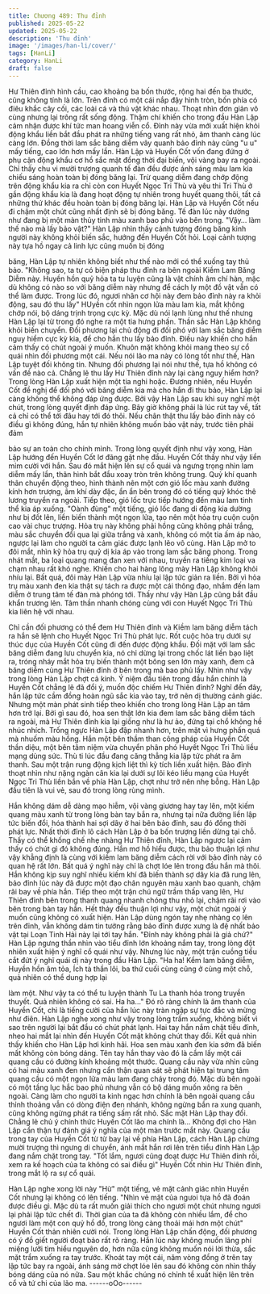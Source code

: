 ```yaml
---
title: Chương 489: Thu đỉnh
published: 2025-05-22
updated: 2025-05-22
description: 'Thu đỉnh'
image: '/images/han-li/cover/'
tags: [HanLi]
category: HanLi
draft: false
---
```


Hư Thiên đỉnh hình cầu, cao khoảng ba bốn thước, rộng hai đến
ba thước, cũng không tính là lớn.
Trên đỉnh có một cái nắp đậy hình tròn, bốn phía có điêu khắc cây
cối, các loài cá và thú vật khác nhau. Thoạt nhìn đơn giản vô
cùng nhưng lại trông rất sống động. Thậm chí khiến cho trong đầu
Hàn Lập cảm nhận được khí tức man hoang viễn cổ.
Đỉnh này vừa mới xuất hiện khỏi động khẩu liền bắt đầu phát ra
những tiếng vang rất nhỏ, âm thanh càng lúc càng lớn. Đồng thời
lam sắc băng diễm vây quanh bảo đỉnh này cũng "u u" mấy tiếng,
cao lớn hơn mấy lần.
Hàn Lập và Huyền Cốt vốn đang đứng ở phụ cận động khẩu cơ
hồ sắc mặt đồng thời đại biến, vội vàng bay ra ngoài.
Chỉ thấy chu vi mười trượng quanh tế đàn đều được ánh sáng
màu lam kia chiếu sáng hoàn toàn bị đóng băng lại.
Trừ quang diễm đang chớp động trên động khẩu kia ra chỉ còn
con Huyết Ngọc Tri Thù và yêu thi Tri Thù ở gần động khẩu kia là
đang hoạt động tự nhiên trong huyết quang thôi, tất cả những thứ
khác đều hoàn toàn bị đóng băng lại. Hàn Lập và Huyền Cốt nếu
đi chậm một chút cũng nhất định sẽ bị đóng băng.
Tế đàn lúc này dường như đang bị một màn thủy tinh màu xanh
bao phủ vào bên trong.
"Vậy… làm thế nào mà lấy bảo vật?" Hàn Lập nhìn thấy cảnh
tượng đóng băng kinh người này không khỏi biến sắc, hướng đến
Huyền Cốt hỏi.
Loại cảnh tượng này tựa hồ ngay cả linh lực cũng muốn bị đóng

băng, Hàn Lập tự nhiên không biết như thế nào mới có thể xuống
tay thủ bảo.
"Không sao, ta tự có biện pháp thu đỉnh ra bên ngoài Kiềm Lam
Băng Diễm này. Huyền hồn quỷ hỏa ta tu luyện cũng là vật chính
âm chí hàn, mặc dù không có nào so với băng diễm này nhưng để
cách ly một đồ vật vẫn có thể làm được. Trong lúc đó, ngươi nhân
cơ hội này đem bảo đỉnh này ra khỏi động, sau đó thu lấy" HUyền
cốt nhìn ngọn lửa màu lam kia, mắt không chớp nói, bộ dáng trịnh
trọng cực kỳ.
Mặc dù nói lạnh lùng như thế nhưng Hàn Lập lại từ trong đó nghe
ra một tia hưng phấn.
Thần sắc Hàn Lập không khỏi biến chuyển.
Đối phương lại chủ động đi đối phó với lam sắc băng diễm nguy
hiểm cực kỳ kia, để cho hắn thu lấy bảo đỉnh. Điều này khiến cho
hắn cảm thấy có chút ngoài ý muốn. Khuôn mặt không khỏi mang
theo sự cổ quái nhìn đối phương một cái.
Nếu nói lão ma này có lòng tốt như thế, Hàn Lập tuyệt đối không
tin.
Nhưng đối phương lại nói như thế, tựa hồ không có vấn đề nào
cả.
Chẳng lẽ thu lấy Hư Thiên đỉnh này lại càng nguy hiểm hơn?
Trong lòng Hàn Lập xuất hiện một tia nghi hoặc.
Đương nhiên, nếu Huyền Cốt đề nghị để đối phó với băng diễm
kia mà cho hắn đi thu bảo, Hàn Lập lại càng không thể không đáp
ứng được.
Bởi vậy Hàn Lập sau khi suy nghĩ một chút, trong lòng quyết định
đáp ứng.
Bây giờ không phải là lúc rút tay về, tất cả chỉ có thể tới đâu hay
tới đó thôi. Nếu chân thật thu lấy bảo đỉnh này có điều gì không
đúng, hắn tự nhiên không muốn bảo vật này, trước tiên phải đảm

bảo sự an toàn cho chính mình.
Trong lòng quyết định như vậy xong, Hàn Lập hướng đến Huyền
Cốt lơ đãng gật nhẹ đầu.
Huyền Cốt thấy như vậy liền mỉm cười với hắn. Sau đó mắt hiện
lên sự cổ quái và ngưng trọng nhìn lam diễm mấy lần, thân hình
bắt đầu xoay tròn trên không trung.
Quỷ khí quanh thân chuyển động theo, hình thành nên một cơn
gió lốc màu xanh đường kính hơn trượng, âm khí dày đặc, ẩn ẩn
bên trong đó có tiếng quỷ khóc thê lương truyền ra ngoài.
Tiếp theo, gió lốc trực tiếp hướng đến màu lam tinh thể kia áp
xuống.
"Oành đùng" một tiếng, gió lốc đang di động kia dường như bị đốt
lên, liền biến thành một ngọn lửa, tạo nên một hỏa trụ cuộn cuộn
cao vài chục trượng.
Hỏa trụ này không phải hồng cũng không phải trắng, màu sắc
chuyển đổi qua lại giữa trắng và xanh, không có một tia ấm áp
nào, ngược lại làm cho người ta cảm giác được lạnh lẽo vô cùng.
Hàn Lập mở to đôi mắt, nhìn kỹ hỏa trụ quỷ dị kia áp vào trong
lam sắc băng phong.
Trong nhát mắt, ba loại quang mang đan xen với nhau, truyền ra
tiếng kim loại va chạm nhau rất khó nghe. Khiến cho hai hàng
lông mày Hàn Lập không khỏi nhíu lại.
Bất quá, đôi mày Hàn Lập vừa nhíu lại lập tức giản ra liền.
Bởi vì hỏa trụ màu xanh đen kia thật sự tách ra được một cái
thông đạo, nhắm đến lam diễm ở trung tâm tế đàn mà phóng tới.
Thấy như vậy Hàn Lập cũng bắt đầu khẩn trương lên. Tâm thần
nhanh chóng cùng với con Huyết Ngọc Tri Thù kia liên hệ với
nhau.

Chỉ cần đối phương có thể đem Hư Thiên đỉnh và Kiềm lam băng
diễm tách ra hắn sẽ lệnh cho Huyết Ngọc Tri Thù phát lực.
Rốt cuộc hỏa trụ dưới sự thúc dục của Huyền Cốt cũng đi đến
được động khẩu.
Đối mặt với lam sắc băng diễm đang lưu chuyển kia, nó chỉ dừng
lại trong chốc lát liền bạo liệt ra, tróng nháy mắt hỏa trụ biến thành
một bông sen lớn mày xanh, đem cả băng diễm cùng Hư Thiên
đỉnh ở bên trong mà bao phủ lấy.
Nhìn như vậy trong lòng Hàn Lập chợt cả kinh.
Ý niệm đầu tiên trong đầu hắn chính là Huyền Cốt chẳng lẽ đã đổi
ý, muốn độc chiếm Hư Thiên đỉnh? Nghĩ đến đây, hắn lập tức
cầm đồng hoàn ngũ sắc kia vào tay, trở nên dị thường cảnh giác.
Nhưng một màn phát sinh tiếp theo khiến cho trong lòng Hàn Lập
an tâm hơn trở lại.
Bởi gì sau đó, hoa sen thật lớn kia đem lam sắc băng diễm tách
ra ngoài, mà Hư Thiên đỉnh kia lại giống như là hư ảo, đứng tại
chổ không hề nhúc nhích.
Trống ngực Hàn Lập đập nhanh hơn, trên mặt vì hưng phấn quá
mà nhuốm màu hồng.
Hắn một bên thầm than công pháp của Huyền Cốt thần diệu, một
bên tâm niệm vừa chuyển phân phó Huyết Ngọc Tri Thù liều
mạng dùng sức.
Thù ti lúc đầu đang căng thẳng kia lập tức phát ra âm thanh. Sau
một trận rung động kịch liệt thì kỳ tích liền xuất hiện.
Bảo đỉnh thoạt nhìn như nặng ngàn cân kia lại dưới sự lôi kéo liều
mạng của Huyết Ngọc Tri Thù liền bắn về phía Hàn Lập, chợt như
trở nên nhẹ bỗng.
Hàn Lập đầu tiên là vui vẻ, sau đó trong lòng rùng mình.

Hắn không dám dễ dàng mạo hiễm, vội vàng giương hay tay lên,
một kiếm quang màu xanh từ trong lòng bàn tay bắn ra, nhưng tại
nữa đường liền lập tức biến đổi, hóa thành hai sợi dây ở hai bên
bảo đỉnh, sau đó đồng thời phát lực.
Nhất thời đỉnh lô cách Hàn Lập ở ba bốn trượng liền dừng tại chỗ.
Thấy có thể khống chế nhẹ nhàng Hư Thiên đỉnh, Hàn Lập ngược
lại cảm thấy có chút gì đó không đúng.
Hắn mơ hồ hiểu được, thu bảo thuận lợi như vậy khẳng định là
cùng với kiềm lam băng diễm cách rời với bảo đỉnh này có quan
hệ rất lớn.
Bất quá ý nghĩ này chỉ là chợt lóe lên trong đầu hắn mà thôi.
Hắn không kịp suy nghĩ nhiều kiếm khí đã biến thành sợ dây kia
đã rung lên, bảo đỉnh lúc này đã được một đạo chân nguyên màu
xanh bao quanh, chậm rãi bay về phía hắn.
Tiếp theo một trận chú ngữ trầm thấp vang lên, Hư Thiên đỉnh
bên trong thanh quang nhanh chóng thu nhỏ lại, chậm rãi rơi vào
bên trong bàn tay hắn.
Hết thảy đều thuận lợi như vậy, một chút ngoài ý muốn cũng
không có xuất hiện.
Hàn Lập dùng ngón tay nhẹ nhàng cọ lên trên đỉnh, vẫn không
dám tin tưởng rằng bảo đỉnh được xưng là đệ nhất bảo vật tại
Loạn Tinh Hải này lại tới tay hắn.
"Đỉnh này không phải là giả chứ?" Hàn Lập ngưng thần nhìn vào
tiểu đỉnh lớn khoảng nắm tay, trong lòng đột nhiên xuất hiện ý
nghĩ cổ quái như vậy.
Nhưng lúc này, một trận cuồng tiếu cắt đứt ý nghĩ quái dị này
trong đầu Hàn Lập.
"Ha ha! Kềm lam băng diễm, Huyền hồn âm tỏa, Ích tà thần lôi, ba
thứ cuối cùng cũng ở cùng một chỗ, quả nhiên có thể dung hợp lại

làm một. Như vậy ta có thể tu luyện thành Tu La thanh hỏa trong
truyền thuyết. Quả nhiên không có sai. Ha ha…" Đó rõ ràng chính
là âm thanh của Huyền Cốt, chì là tiếng cười của hắn lúc này tràn
ngập sự tực đắc và mừng như điên.
Hàn Lập nghe xong như vậy trong lòng trầm xuống, không biết vì
sao trên người lại bắt đầu có chút phát lạnh.
Hai tay hắn nắm chặt tiểu đỉnh, nheo hai mắt lại nhìn đến Huyền
Cốt mặt không chút thay đổi.
Kết quả nhìn thấy khiến cho Hàn Lập hơi kinh hãi.
Hoa sen màu xanh đen kia sớm đã biến mất không còn bóng
dáng. Tên tay hắn thay vào đó là cầm lấy một cái quang cầu có
đường kính khoảng một thước.
Quang cầu này vừa nhìn cũng có hai màu xanh đen nhưng cẩn
thận quan sát sẽ phát hiện tại trung tâm quang cầu có một ngọn
lửa màu lam đang cháy trong đó. Mặc dù bên ngoài có một tầng
lục hắc bao phủ nhưng vẫn có bộ dáng muốn xông ra bên ngoài.
Càng làm cho người ta kinh ngạc hơn chính là bên ngoài quang
cầu thỉnh thoảng vẫn có dòng điện đen nhánh, không ngừng bắn
ra xung quanh, cũng không ngừng phát ra tiếng sấm rất nhỏ.
Sắc mặt Hàn Lập thay đổi.
Chẳng lẻ chủ ý chính thức Huyền Cốt lão ma chính là…
Không đợi cho Hàn Lập cẩn thận tự đánh giá ý nghĩa của một
màn trước mắt này. Quang cầu trong tay của Huyền Cốt từ từ bay
lại về phía Hàn Lập, cách Hàn Lập chừng mười trượng thì ngưng
di chuyển, ánh mắt hắn rơi lên trên tiểu đỉnh Hàn Lập đang nắm
chặt trong tay.
"Tốt lắm, ngươi cũng đoạt được Hư Thiên đỉnh rồi, xem ra kế
hoạch của ta không có sai điều gì" Huyền Cốt nhìn Hư Thiên đỉnh,
trong mắt lộ ra sự cổ quái.

Hàn Lập nghe xong lời này "Hừ" một tiếng, vẻ mặt cảnh giác nhìn
Huyền Cốt nhưng lại không có lên tiếng.
"Nhìn vẻ mặt của ngưoi tựa hồ đã đoán được điều gì. Mặc dù ta
rất muốn giải thích cho ngươi một chút nhưng ngươi lại phải lập
tức chết đi. Thời gian của ta đã không còn nhiều lắm, để cho
ngươi làm một con quỷ hồ đồ, trong lòng càng thoải mái hơn một
chút" Huyền Cốt thản nhiên cười nói.
Trong lòng Hàn Lập chấn động, đối phương có ý đồ giết người
đoạt bảo rất rõ ràng.
Hắn lúc này không muốn lãng phí miệng lưỡi tìm hiểu nguyên do,
hơn nữa cũng không muốn nói lời thừa, sắc mặt trầm xuống ra
tay trước.
Khoát tay một cái, năm vòng đồng ở trên tay lập tức bay ra ngoài,
ánh sáng mờ chợt lóe lên sau đó không còn nhìn thấy bóng dáng
của nó nữa. Sau một khắc chúng nó chỉnh tề xuất hiện lên trên cổ
và tứ chi của lão ma.
------oOo------
